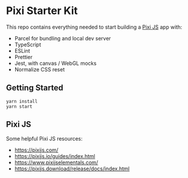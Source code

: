 # Pixi Starter Kit

This repo contains everything needed to start building a [Pixi JS](https://pixijs.com) app with:

- Parcel for bundling and local dev server
- TypeScript
- ESLint
- Prettier
- Jest, with canvas / WebGL mocks
- Normalize CSS reset

## Getting Started

```
yarn install
yarn start
```

## Pixi JS

Some helpful Pixi JS resources:

- https://pixijs.com/
- https://pixijs.io/guides/index.html
- https://www.pixijselementals.com/
- https://pixijs.download/release/docs/index.html
